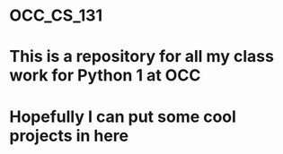 # OCC_CS_131
# This is a repository for all my class work for Python 1 at OCC
# Hopefully I can put some cool projects in here
